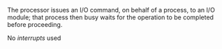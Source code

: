 The processor issues an I/O command, on behalf of a process, to an I/O module; that process then busy waits for the operation to be completed before proceeding.

No *interrupts* used